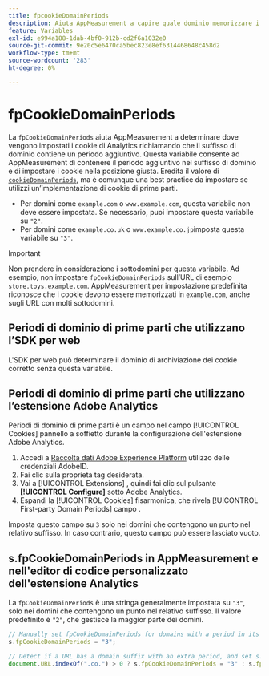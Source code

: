 ```yaml
---
title: fpcookieDomainPeriods
description: Aiuta AppMeasurement a capire quale dominio memorizzare i cookie se il tuo dominio ha un punto nel suo suffisso.
feature: Variables
exl-id: e994a188-1dab-4bf0-912b-cd2f6a1032e0
source-git-commit: 9e20c5e6470ca5bec823e8ef6314468648c458d2
workflow-type: tm+mt
source-wordcount: '283'
ht-degree: 0%

---
```


# fpCookieDomainPeriods

La `fpCookieDomainPeriods` aiuta AppMeasurement a determinare dove vengono impostati i cookie di Analytics richiamando che il suffisso di dominio contiene un periodo aggiuntivo. Questa variabile consente ad AppMeasurement di contenere il periodo aggiuntivo nel suffisso di dominio e di impostare i cookie nella posizione giusta. Eredita il valore di [`cookieDomainPeriods`](cookiedomainperiods.md), ma è comunque una best practice da impostare se utilizzi un’implementazione di cookie di prime parti.

* Per domini come `example.com` o `www.example.com`, questa variabile non deve essere impostata. Se necessario, puoi impostare questa variabile su `"2"`.
* Per domini come `example.co.uk` o `www.example.co.jp`imposta questa variabile su `"3"`.

>[!IMPORTANT]
>
>Non prendere in considerazione i sottodomini per questa variabile. Ad esempio, non impostare `fpCookieDomainPeriods` sull’URL di esempio `store.toys.example.com`. AppMeasurement per impostazione predefinita riconosce che i cookie devono essere memorizzati in `example.com`, anche sugli URL con molti sottodomini.

## Periodi di dominio di prime parti che utilizzano l’SDK per web

L&#39;SDK per web può determinare il dominio di archiviazione dei cookie corretto senza questa variabile.

## Periodi di dominio di prime parti che utilizzano l’estensione Adobe Analytics

Periodi di dominio di prime parti è un campo nel campo [!UICONTROL Cookies] pannello a soffietto durante la configurazione dell&#39;estensione Adobe Analytics.

1. Accedi a [Raccolta dati Adobe Experience Platform](https://experience.adobe.com/data-collection) utilizzo delle credenziali AdobeID.
2. Fai clic sulla proprietà tag desiderata.
3. Vai a [!UICONTROL Extensions] , quindi fai clic sul pulsante **[!UICONTROL Configure]** sotto Adobe Analytics.
4. Espandi la [!UICONTROL Cookies] fisarmonica, che rivela [!UICONTROL First-party Domain Periods] campo .

Imposta questo campo su `3` solo nei domini che contengono un punto nel relativo suffisso. In caso contrario, questo campo può essere lasciato vuoto.

## s.fpCookieDomainPeriods in AppMeasurement e nell&#39;editor di codice personalizzato dell&#39;estensione Analytics

La `fpCookieDomainPeriods` è una stringa generalmente impostata su `"3"`, solo nei domini che contengono un punto nel relativo suffisso. Il valore predefinito è `"2"`, che gestisce la maggior parte dei domini.

```js
// Manually set fpCookieDomainPeriods for domains with a period in its suffix, such as www.example.co.uk
s.fpCookieDomainPeriods = "3";

// Detect if a URL has a domain suffix with an extra period, and set s.fpCookieDomainPeriods automatically
document.URL.indexOf(".co.") > 0 ? s.fpCookieDomainPeriods = "3" : s.fpCookieDomainPeriods = "2";
```

